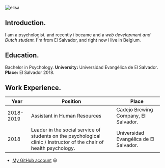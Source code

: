 ![elisa](https://user-images.githubusercontent.com/59478770/71998237-90aff300-323f-11ea-9428-78880cb5b488.jpeg)



## **Introduction.**

I am a psychologist,  and recently i became and a *web development and Dutch student.*
I'm from El Salvador, and right now i live in Belgium. 

## **Education.**

Bachelor in Psychology.
**University:** Universidad Evangélica de El Salvador.
**Place:** El Salvador 2018.

## **Work Experience.**


Year| Position | Place
------------ | ------------------------- | -------------
2018-2019   | Assistant in Human Resources | Cadejo Brewing Company, El Salvador.
 2018        | Leader in the social service of students on the psychological clinic / Instructor of the chair of health psychology. |  Universidad Evangélica de El Salvador.

* [My GitHub account](https://github.com/Elisa0045)  :smiley:
